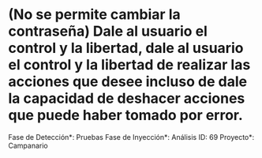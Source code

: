 # (No se permite cambiar la contraseña) Dale al usuario el control y la libertad, dale al usuario el control y la libertad de realizar las acciones que desee incluso de dale la capacidad de deshacer acciones que puede haber tomado por error.

Fase de Detección*: Pruebas
Fase de Inyección*: Análisis
ID: 69
Proyecto*: Campanario